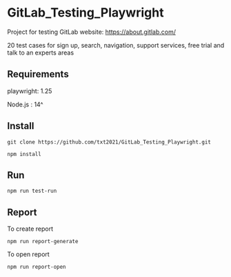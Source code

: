 # GitLab_Testing_Playwright

Project for testing GitLab website: https://about.gitlab.com/

20 test cases for sign up, search, navigation, support services, free trial and talk to an experts areas

## Requirements
playwright: 1.25

Node.js : 14^

## Install
```
git clone https://github.com/txt2021/GitLab_Testing_Playwright.git
```

```
npm install 
```

## Run
```
npm run test-run
```

## Report

To create report

```
npm run report-generate
```

To open report

```
npm run report-open
```


